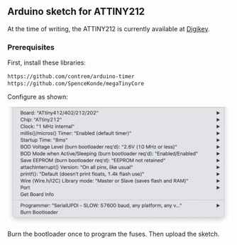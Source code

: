 ## Arduino sketch for ATTINY212

At the time of writing, the ATTINY212 is currently available at [Digikey](https://www.digikey.com/en/products/detail/microchip-technology/ATTINY212-SSN/9947536).

### Prerequisites

First, install these libraries:

```
https://github.com/contrem/arduino-timer
https://github.com/SpenceKonde/megaTinyCore
```

Configure as shown:

<img src="arduino_attiny_212_configuration.png" alt="configuration"/>

Burn the bootloader once to program the fuses. Then upload the sketch.
